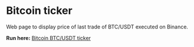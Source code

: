 # Bitcoin ticker

Web page to display price of last trade of BTC/USDT executed on Binance.

**Run here:** [Bitcoin BTC/USDT ticker](https://dody.github.io/bitcoin_ticker/)
